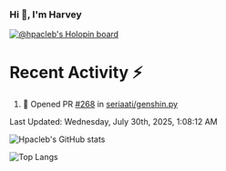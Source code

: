### Hi 👋, I'm Harvey

[![@hpacleb's Holopin board](https://holopin.me/hpacleb)](https://holopin.io/@hpacleb)
# Recent Activity :zap:

<!--RECENT_ACTIVITY:start-->
1. 💪 Opened PR [#268](https://github.com/seriaati/genshin.py/pull/268) in [seriaati/genshin.py](https://github.com/seriaati/genshin.py)<br>
<!--RECENT_ACTIVITY:end-->

<!--RECENT_ACTIVITY:last_update-->
Last Updated: Wednesday, July 30th, 2025, 1:08:12 AM
<!--RECENT_ACTIVITY:last_update_end-->

![Hpacleb's GitHub stats](https://github-readme-stats-git-masterrstaa-rickstaa.vercel.app/api?username=hpacleb&show_icons=true&theme=radical&include_all_commits=true&layout=compact)

![Top Langs](https://github-readme-stats-git-masterrstaa-rickstaa.vercel.app/api/top-langs/?username=hpacleb&layout=compact&theme=radical&langs_count=8)

